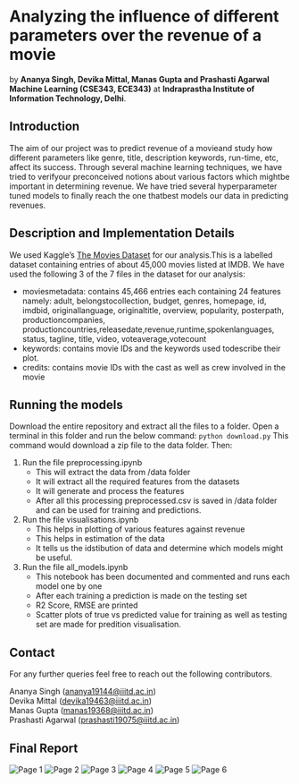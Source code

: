 # Analyzing the influence of different parameters over the revenue of a movie
by **Ananya Singh, Devika Mittal, Manas Gupta and Prashasti Agarwal** <br>
**Machine Learning (CSE343, ECE343)** at **Indraprastha Institute of Information Technology, Delhi**. 

## Introduction 
The aim of our project was to predict revenue of a movieand study how different parameters like genre, title, description  keywords,  run-time,  etc,  affect  its  success. Through several machine learning techniques, we have tried to verifyour preconceived notions about various factors which mightbe important in determining revenue. We have tried several hyperparameter tuned models to finally reach the one thatbest models our data in predicting revenues.

## Description and Implementation Details
We used Kaggle’s [The Movies Dataset](https://www.kaggle.com/rounakbanik/the-movies-dataset) for our analysis.This is a labelled dataset containing entries of about 45,000 movies listed at IMDB. We have used the following 3 of the 7 files in the dataset for our analysis:
- moviesmetadata:  contains 45,466 entries each containing  24  features  namely: adult,  belongstocollection, budget, genres, homepage, id, imdbid, originallanguage, originaltitle, overview, popularity, posterpath, productioncompanies, productioncountries,releasedate,revenue,runtime,spokenlanguages, status, tagline, title, video, voteaverage,votecount
- keywords: contains movie IDs and the keywords used todescribe their plot.
- credits: contains movie IDs with the cast as well as crew involved in the movie


## Running the models
Download the entire repository and extract all the files to a folder. 
Open a terminal in this folder and run the below command:
`python download.py`
This command would download a zip file to the data folder.
Then:
1. Run the file preprocessing.ipynb
     - This will extract the data from /data folder
     - It will extract all the required features from the datasets
     - It will generate and process the features
     - After all this processing preprocessed.csv is saved in /data folder and can be used for training and predictions.
2. Run the file visualisations.ipynb
     - This helps in plotting of various features against revenue
     - This helps in estimation of the data
     - It tells us the idstibution of data and determine which models might be useful.
3. Run the file all_models.ipynb 
     - This notebook has been documented and commented and runs each model one by one
     - After each training a prediction is made on the testing set
     - R2 Score, RMSE are printed
     - Scatter plots of true vs predicted value for training as well as testing set are made for predition visualisation. 
    
## Contact 
For any further queries feel free to reach out the following contributors. 

Ananya Singh (ananya19144@iiitd.ac.in) </br>
Devika Mittal (devika19463@iiitd.ac.in) </br> 
Manas Gupta (manas19368@iiitd.ac.in) </br>
Prashasti Agarwal (prashasti19075@iiitd.ac.in) </br>

## Final Report 
![Page 1](https://github.com/Manas2030/Analyzing-movie-features-in-generating-revenue/blob/main/ML_Group_24_Final_Report/ML_Group_24_Final_Report_1.png)
![Page 2](https://github.com/Manas2030/Analyzing-movie-features-in-generating-revenue/blob/main/ML_Group_24_Final_Report/ML_Group_24_Final_Report_2.png)
![Page 3](https://github.com/Manas2030/Analyzing-movie-features-in-generating-revenue/blob/main/ML_Group_24_Final_Report/ML_Group_24_Final_Report_3.png)
![Page 4](https://github.com/Manas2030/Analyzing-movie-features-in-generating-revenue/blob/main/ML_Group_24_Final_Report/ML_Group_24_Final_Report_4.png)
![Page 5](https://github.com/Manas2030/Analyzing-movie-features-in-generating-revenue/blob/main/ML_Group_24_Final_Report/ML_Group_24_Final_Report_5.png)
![Page 6](https://github.com/Manas2030/Analyzing-movie-features-in-generating-revenue/blob/main/ML_Group_24_Final_Report/ML_Group_24_Final_Report_6.png)

